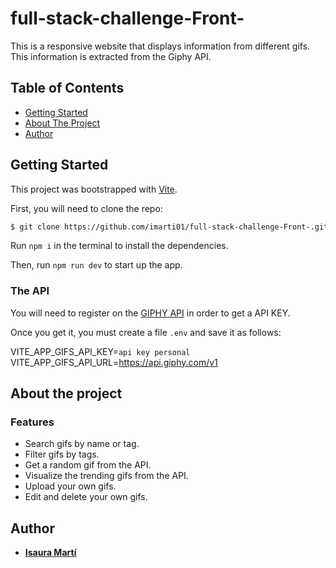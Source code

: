 # full-stack-challenge-Front-

This is a responsive website that displays information from different gifs. This information is extracted from the Giphy API.

## Table of Contents <!-- omit in toc -->

- [Getting Started](#getting-started)
- [About The Project](#About-the-project)
- [Author](#author)

## Getting Started

This project was bootstrapped with [Vite](https://vitejs.dev/guide/).

First, you will need to clone the repo:

```bash
$ git clone https://github.com/imarti01/full-stack-challenge-Front-.git
```

Run `npm i` in the terminal to install the dependencies.

Then, run `npm run dev` to start up the app.

### The API

You will need to register on the [GIPHY API](https://developers.giphy.com/) in order to get a API KEY.

Once you get it, you must create a file `.env` and save it as follows:

VITE_APP_GIFS_API_KEY=`api key personal`
VITE_APP_GIFS_API_URL=https://api.giphy.com/v1

## About the project

### Features

- Search gifs by name or tag.
- Filter gifs by tags.
- Get a random gif from the API.
- Visualize the trending gifs from the API. 
- Upload your own gifs.
- Edit and delete your own gifs.

## Author

- **[Isaura Martí](https://github.com/imarti01)**
